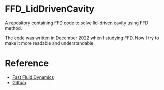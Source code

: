 # FFD_LidDrivenCavity

A repository containing FFD code to solve lid-driven cavity using FFD method.

The code was written in December 2022 when I studying FFD. Now I try to make it more readable and understandable.

# Reference

- [Fast Fluid Dynamics](https://people.sc.fsu.edu/~lb13f/projects/finite_difference/fast_fluid_dynamics.php#:~:text=Fast%20Fluid%20Dynamics%20%28FFD%29%20is%20a%20technique%20for,extended%20to%20wind%20load%20optimization%20among%20other%20applications.)
- [Github](https://github.com/Balavarun5/fast_fluid_dynamics)
